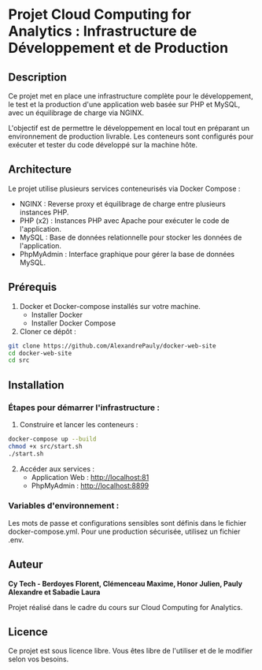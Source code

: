 # Projet Cloud Computing for Analytics : Infrastructure de Développement et de Production

## Description

Ce projet met en place une infrastructure complète pour le développement, le test et la production d'une application web basée sur PHP et MySQL, avec un équilibrage de charge via NGINX.

L'objectif est de permettre le développement en local tout en préparant un environnement de production livrable. Les conteneurs sont configurés pour exécuter et tester du code développé sur la machine hôte.

## Architecture

Le projet utilise plusieurs services conteneurisés via Docker Compose :

- NGINX : Reverse proxy et équilibrage de charge entre plusieurs instances PHP.
- PHP (x2) : Instances PHP avec Apache pour exécuter le code de l'application.
- MySQL : Base de données relationnelle pour stocker les données de l'application.
- PhpMyAdmin : Interface graphique pour gérer la base de données MySQL.

## Prérequis

1. Docker et Docker-compose installés sur votre machine.
    - Installer Docker
    - Installer Docker Compose
2. Cloner ce dépôt :

```bash
git clone https://github.com/AlexandrePauly/docker-web-site
cd docker-web-site
cd src
```

## Installation

### Étapes pour démarrer l'infrastructure :

1. Construire et lancer les conteneurs :

```bash
docker-compose up --build
chmod +x src/start.sh
./start.sh
```

2. Accéder aux services :
    - Application Web : [http://localhost:81](http://localhost:81)
    - PhpMyAdmin : [http://localhost:8899](http://localhost:8899)

### Variables d'environnement :

Les mots de passe et configurations sensibles sont définis dans le fichier docker-compose.yml. Pour une production sécurisée, utilisez un fichier .env.

## Auteur

**Cy Tech - Berdoyes Florent, Clémenceau Maxime, Honor Julien, Pauly Alexandre et Sabadie Laura**

Projet réalisé dans le cadre du cours sur Cloud Computing for Analytics.

## Licence

Ce projet est sous licence libre. Vous êtes libre de l'utiliser et de le modifier selon vos besoins.
